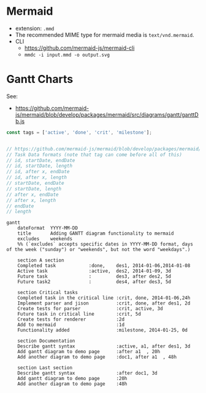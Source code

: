 # Mermaid

- extension: `.mmd`
- The recommended MIME type for mermaid media is `text/vnd.mermaid`.
- CLI
    - <https://github.com/mermaid-js/mermaid-cli>
    - `mmdc -i input.mmd -o output.svg`

# Gantt Charts

See:
  - <https://github.com/mermaid-js/mermaid/blob/develop/packages/mermaid/src/diagrams/gantt/ganttDb.js>


```javascript
const tags = ['active', 'done', 'crit', 'milestone'];


// https://github.com/mermaid-js/mermaid/blob/develop/packages/mermaid/src/diagrams/gantt/ganttDb.js#379
// Task Data formats (note that tag can come before all of this)
// id, startDate, endDate
// id, startDate, length
// id, after x, endDate
// id, after x, length
// startDate, endDate
// startDate, length
// after x, endDate
// after x, length
// endDate
// length
```

```
gantt
    dateFormat  YYYY-MM-DD
    title       Adding GANTT diagram functionality to mermaid
    excludes    weekends
    %% (`excludes` accepts specific dates in YYYY-MM-DD format, days of the week ("sunday") or "weekends", but not the word "weekdays".)

    section A section
    Completed task            :done,    des1, 2014-01-06,2014-01-08
    Active task               :active,  des2, 2014-01-09, 3d
    Future task               :         des3, after des2, 5d
    Future task2              :         des4, after des3, 5d

    section Critical tasks
    Completed task in the critical line :crit, done, 2014-01-06,24h
    Implement parser and jison          :crit, done, after des1, 2d
    Create tests for parser             :crit, active, 3d
    Future task in critical line        :crit, 5d
    Create tests for renderer           :2d
    Add to mermaid                      :1d
    Functionality added                 :milestone, 2014-01-25, 0d

    section Documentation
    Describe gantt syntax               :active, a1, after des1, 3d
    Add gantt diagram to demo page      :after a1  , 20h
    Add another diagram to demo page    :doc1, after a1  , 48h

    section Last section
    Describe gantt syntax               :after doc1, 3d
    Add gantt diagram to demo page      :20h
    Add another diagram to demo page    :48h
```
